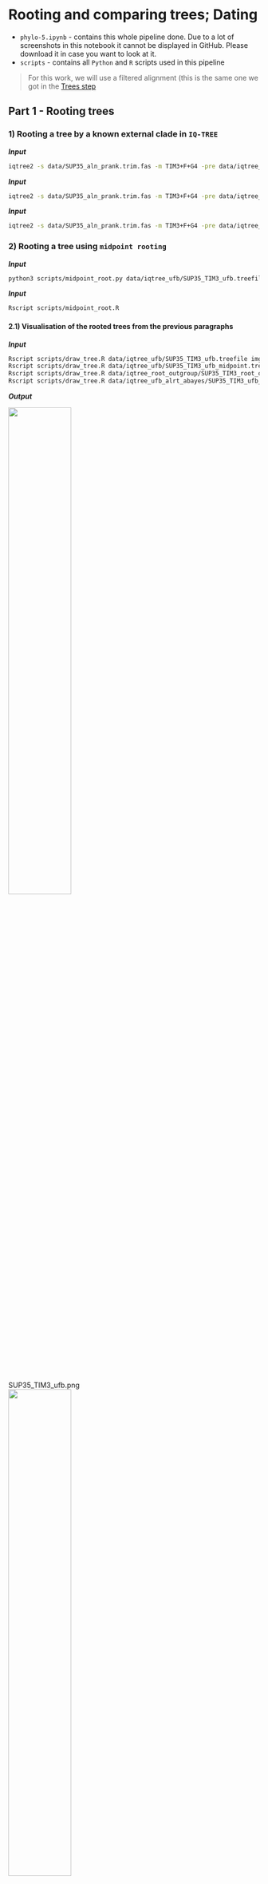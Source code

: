 # Rooting and comparing trees; Dating
- `phylo-5.ipynb` - contains this whole pipeline done. Due to a lot of screenshots in this notebook it cannot be displayed in GitHub. Please download it in case you want to look at it.
- `scripts` - contains all `Python` and `R` scripts used in this pipeline

> For this work, we will use a filtered alignment (this is the same one we got in the [Trees step](https://github.com/iliapopov17/NGS-Data-Analysis-Manual/tree/main/04_Phylogenetics/04_Trees)

## **Part 1 - Rooting trees**

### **1) Rooting a tree by a known external clade in `IQ-TREE`**

**_Input_**

```bash
iqtree2 -s data/SUP35_aln_prank.trim.fas -m TIM3+F+G4 -pre data/iqtree_ufb/SUP35_TIM3_ufb -bb 1000
```

**_Input_**

```bash
iqtree2 -s data/SUP35_aln_prank.trim.fas -m TIM3+F+G4 -pre data/iqtree_ufb_alrt_abayes/SUP35_TIM3_ufb_alrt_abayes -bb 1000 -alrt 1000 -abayes
```

**_Input_**

```bash
iqtree2 -s data/SUP35_aln_prank.trim.fas -m TIM3+F+G4 -pre data/iqtree_root_outgroup/SUP35_TIM3_root_outgroup -bb 1000 -alrt 1000 -abayes  -o SUP35_Kla_AB039749,SUP35_Agos_ATCC_10895_NM_211584
```

### **2) Rooting a tree using `midpoint rooting`**

**_Input_**

```bash
python3 scripts/midpoint_root.py data/iqtree_ufb/SUP35_TIM3_ufb.treefile >data/iqtree_ufb/SUP35_TIM3_ufb_midpoint.treefile
```

**_Input_**

```bash
Rscript scripts/midpoint_root.R
```

#### **2.1) Visualisation of the rooted trees from the previous paragraphs**

**_Input_**

```bash
Rscript scripts/draw_tree.R data/iqtree_ufb/SUP35_TIM3_ufb.treefile imgs/SUP35_TIM3_ufb.png
Rscript scripts/draw_tree.R data/iqtree_ufb/SUP35_TIM3_ufb_midpoint.treefile imgs/SUP35_TIM3_ufb_midpoint.png
Rscript scripts/draw_tree.R data/iqtree_root_outgroup/SUP35_TIM3_root_outgroup.treefile imgs/SUP35_TIM3_root_outgroup.png
Rscript scripts/draw_tree.R data/iqtree_ufb_alrt_abayes/SUP35_TIM3_ufb_alrt_abayes_rooted.treefile imgs/SUP35_TIM3_ufb_alrt_abayes_rooted.png
```

**_Output_**

<div style='justify-content: center'>
<img src="https://github.com/iliapopov17/NGS-Data-Analysis-Manual/blob/main/04_Phylogenetics/05_Root_Date/imgs/SUP35_TIM3_ufb.png" align='center', width="50%">
</div>
SUP35_TIM3_ufb.png

<div style='justify-content: center'>
<img src="https://github.com/iliapopov17/NGS-Data-Analysis-Manual/blob/main/04_Phylogenetics/05_Root_Date/imgs/SUP35_TIM3_ufb_midpoint.png" align='center', width="50%">
</div>
SUP35_TIM3_ufb_midpoint.png

<div style='justify-content: center'>
<img src="https://github.com/iliapopov17/NGS-Data-Analysis-Manual/blob/main/04_Phylogenetics/05_Root_Date/imgs/SUP35_TIM3_root_outgroup.png" align='center', width="50%">
</div>
SUP35_TIM3_root_outgroup.png

<div style='justify-content: center'>
<img src="https://github.com/iliapopov17/NGS-Data-Analysis-Manual/blob/main/04_Phylogenetics/05_Root_Date/imgs/SUP35_TIM3_ufb_alrt_abayes_rooted.png" align='center', width="50%">
</div>
SUP35_TIM3_ufb_alrt_abayes_rooted.png

##### **2.1.1) Comparison of trees**

- Unrooted and rooted by external group are completely identical. 0 differences.
- Rooted by `midpoint` looks neater. Topology looks better.

### **3) Rooting a tree using an irreversible (`non-reversible`) model (`iq-tree2`)**

If we have a rather complex tree structure (it is huge, there are long branches, imbalance in sampling by different taxa), rooting the tree by external group will not give us the result we expect.<br>
There are more intelligent models for this.<br>
One of them is the easy-to-apply `non-reversible` model `iq-tree2`.<br>
The idea is that they allow you to predict where the root was! This, by analogy with `bootstrap` is called `rootstrap`.

**_Input_**

```bash
iqtree2 -s data/SUP35_aln_prank.trim.fas -m TIM3+F+G4 -pre data/iqtree_root_auto/SUP35_TIM3_root_auto --model-joint 12.12 -B 1000
# -B 1000 -  it's not `bootstrap`, it's how many times to run `rootstrap`
```

**_Input_**

```bash
cat data/iqtree_root_auto/SUP35_TIM3_root_auto.rootstrap.nex
# - contains information about the algorithm's confidence in where the root is located
```

**_Output_**

```
#NEXUS
[ This file is best viewed in FigTree. ]
begin trees;
  tree tree_1 = ((SUP35_Kla_AB039749:0.2581582648[&id="2",rootstrap="26.8"],SUP35_Agos_ATCC_10895_NM_211584:0.3420323394[&id="3",rootstrap="5.4"]):0.1209998432[&id="1",rootstrap="42.4"],(((((((SUP35_Scer_74-D694_GCA_001578265.1:0.0004800339[&id="11",rootstrap="0"],SUP35_Scer_beer078_CM005938:0.0000010000[&id="12",rootstrap="0"]):0.0000010000[&id="10",rootstrap="0"],SUP35_Sbou_unique28_CM003560:0.0004800702[&id="13",rootstrap="0"]):0.0463459057[&id="9",rootstrap="0"],SUP35_Spar_A12_Liti:0.0325384431[&id="14",rootstrap="0.1"]):0.0354767121[&id="8",rootstrap="0.2"],SUP35_Smik_IFO1815T_30:0.0736998639[&id="15",rootstrap="0.6"]):0.0322607827[&id="7",rootstrap="0.5"],SUP35_Skud_IFO1802T_36:0.0970836557[&id="16",rootstrap="0.7"]):0.0154599513[&id="6",rootstrap="1.8"],SUP35_Sarb_H-6_chrXIII_CM001575:0.0787155739[&id="17",rootstrap="4.8"]):0.0099429593[&id="5",rootstrap="8.6"],SUP35_Seub_CBS12357_chr_II_IV_DF968535:0.0912344001[&id="18",rootstrap="5.1"]):0.1942253516[&id="4",rootstrap="42.4"]):0.0000010000[&id="0",rootstrap="42.4"];
end;
```

This is basically a `Newick` file, but strange `Newick`  because it has square brackets in it.
Programs that read `Newick` format will not be able to read this tree. According to the developers of `iqtree` it is better to read this tree in `FigTree`.

### **4) Root-supported tree visualisation (`rootstrap`)**
> What can we say about the algorithm's confidence in root selection?

**_Input_**

```bash
figtree data/iqtree_root_auto/SUP35_TIM3_root_auto.rootstrap.nex
```

**_Output_**

<div style='justify-content: center'>
<img src="https://github.com/iliapopov17/NGS-Data-Analysis-Manual/blob/main/04_Phylogenetics/05_Root_Date/imgs/Screenshot%202024-03-16%20at%2000.24.10.png" align='center', width="50%">
</div>

It can't say anything specific about where the tree splits. There's a 42.4% chance the root is either in one place or the other.

## **Part 2 - Dating**

### **5) Analysing the age of the common ancestor of the two species of smoky leopards from the article https://doi.org/10.1016/j.cub.2006.08.066 based on sequencing data of the `atp8` gene region, relying on known data on the frequency of substitutions in mtDNA (approximately 2% per million years) in `beauti` and `beast`**
> - Check the quality in `Tracer`<br>
> - Combine trees in `treeannotator`.<br>
> - Draw the final tree (can be in `FigTree`, bonus for `ggtree`)<br>
> - Be sure to show estimates of the age of the common ancestor at the nodes!<br>

**_Input_**

```bash
efetch -db popset -id 126256179 -format fasta >data/atp8/felidae_atp8.fa
```

**_Input_**

```bash
cut -d ' ' -f 1,2,3 data/atp8/felidae_atp8.fa | sed -e 's/ /_/g' > data/atp8/felidae_atp8.renamed.fa
```

**_Input_**

```bash
mafft --auto data/atp8/felidae_atp8.renamed.fa >data/atp8/felidae_atp8.aln
```

**_Input_**

```bash
trimal -in data/atp8/felidae_atp8.aln -out data/atp8/felidae_atp8.trim.fas -nogaps
```

**_Input_**

```bash
iqtree2 -s data/atp8/felidae_atp8.trim.fas -o EF437591.1_Felis_catus -alrt 1000 -abayes
```

**_Input_**

```python
from Bio import Phylo
```

**_Input_**

```python
tree = Phylo.read("data/atp8/felidae_atp8.trim.fas.treefile", "newick")
```

**_Input_**

```python
Phylo.draw_ascii(tree)
```

**_Output_**

```
                                          , EF437567.1_Neofelis_nebulosa
                                          |
                                          | EF437569.1_Neofelis_nebulosa
                                          |
                                          | EF437570.1_Neofelis_nebulosa
                                          |
                                   _______| EF437568.1_Neofelis_nebulosa
                                  |       |
  ________________________________|       |_ EF437571.1_Neofelis_nebulosa
 |                                |
 |                                |            , EF437572.1_Neofelis_diardi
 |                                |____________|
 |                                             | EF437573.1_Neofelis_diardi
 |
 |                             __ EF437581.1_Panthera_onca
 |                           ,|
_|                      _____||____ EF437587.1_Panthera_tigris
 |                     |     |
 |            _________|     |_______ EF437583.1_Uncia_uncia
 |           |         |
 |___________|         |________ EF437585.1_Panthera_leo
 |           |
 |           |______________ EF437589.1_Panthera_pardus
 |
 |______________ EF437591.1_Felis_catus
```

The outside group is the house cat. Because everyone else is a big cat.<br>
Fundamentally our tree is similar to that published in articles.<br>
In foreign colleagues the tree was based on several genes, we take only 1 piece of data.<br>

**Beauti**

`Beauti` is the GUI application. So I will just provide as many screenshots as possible.

<div style='justify-content: center'>
<img src="https://github.com/iliapopov17/NGS-Data-Analysis-Manual/blob/main/04_Phylogenetics/05_Root_Date/imgs/Screenshot%202024-03-07%20at%2021.59.15.png" align='center', width="50%">
</div>

When loading the file, we select that we have nucleotide sequences

<div style='justify-content: center'>
<img src="https://github.com/iliapopov17/NGS-Data-Analysis-Manual/blob/main/04_Phylogenetics/05_Root_Date/imgs/Screenshot%202024-03-07%20at%2021.59.21.png" align='center', width="50%">
</div>

Everything is okay.

<div style='justify-content: center'>
<img src="https://github.com/iliapopov17/NGS-Data-Analysis-Manual/blob/main/04_Phylogenetics/05_Root_Date/imgs/Screenshot%202024-03-07%20at%2022.01.40.png" align='center', width="50%">
</div>

In `Site model` select TN93 and empirical frequencies

<div style='justify-content: center'>
<img src="https://github.com/iliapopov17/NGS-Data-Analysis-Manual/blob/main/04_Phylogenetics/05_Root_Date/imgs/Screenshot%202024-03-07%20at%2022.02.46.png" align='center', width="50%">
</div>

In `Clock model` we choose 0.02. Why? Because we rely on the known data on the frequency of substitutions in mtDNA (approximately 2% per million years)

<div style='justify-content: center'>
<img src="https://github.com/iliapopov17/NGS-Data-Analysis-Manual/blob/main/04_Phylogenetics/05_Root_Date/imgs/Screenshot%202024-03-07%20at%2022.06.15.png" align='center', width="50%">
</div>

Everything is okay.

<div style='justify-content: center'>
<img src="https://github.com/iliapopov17/NGS-Data-Analysis-Manual/blob/main/04_Phylogenetics/05_Root_Date/imgs/Screenshot%202024-03-07%20at%2022.07.12.png" align='center', width="50%">
</div>

Save everything to `felidae_2percent.xml`.

**_Input_**

```bash
beast data/atp8/felidae_2percent.xml
```

**Tracer**

`Tracer` is the GUI application. So I will just provide as many screenshots as possible.

<div style='justify-content: center'>
<img src="https://github.com/iliapopov17/NGS-Data-Analysis-Manual/blob/main/04_Phylogenetics/05_Root_Date/imgs/Screenshot%202024-03-07%20at%2022.37.25.png" align='center', width="50%">
</div>

All `ESS` scores are in perfect order.

<div style='justify-content: center'>
<img src="https://github.com/iliapopov17/NGS-Data-Analysis-Manual/blob/main/04_Phylogenetics/05_Root_Date/imgs/Screenshot%202024-03-07%20at%2022.38.23.png" align='center', width="50%">
</div>

The so-called "hairy caterpillar".

**TreeAnnotator**

`TreeAnnotator` is the GUI application. So I will just provide as many screenshots as possible.

<div style='justify-content: center'>
<img src="https://github.com/iliapopov17/NGS-Data-Analysis-Manual/blob/main/04_Phylogenetics/05_Root_Date/imgs/Screenshot%202024-03-07%20at%2022.51.48.png" align='center', width="50%">
</div>

Set parameters, and set `input` and `output`. Useful hint - output can be named the same way, but not .trees, just .tree!

**FigTree**

`FigTree` is the GUI application. So I will just provide as many screenshots as possible.

<div style='justify-content: center'>
<img src="https://github.com/iliapopov17/NGS-Data-Analysis-Manual/blob/main/04_Phylogenetics/05_Root_Date/imgs/Screenshot%202024-03-07%20at%2022.59.15.png" align='center', width="50%">
</div>

<div style='justify-content: center'>
<img src="https://github.com/iliapopov17/NGS-Data-Analysis-Manual/blob/main/04_Phylogenetics/05_Root_Date/imgs/felidae_atp8.tree.png" align='center', width="50%">
</div>

Fiddled with the parameters and got these results

Well. The common ancestor of our smoky leopards is about 2.5 million years old.

### **6) Comparison of the results of my analysis (age of the last common ancestor of _Neofelis_) with published articles (https://www.science.org/doi/10.1126/sciadv.adh9143, https://www.sciencedirect.com/science/article/pii/S2589004222019198)**
> What conclusions can be drawn?

In the first article - https://www.science.org/doi/10.1126/sciadv.adh9143 there was a full genome analysis. Their estimate of the age of the common ancestor of smoky leopards is 2.2 million years.
And we hit 100 nucleotides pretty good!

But in the second article - https://www.sciencedirect.com/science/article/pii/S2589004222019198 - the age of the ancestor is 5.1 million years old.... Well. Interesting. I can't explain it yet. The only thing I can say is that this article has a cool map of leopard populations. Too bad I didn't see them in Sumatra or Kalimantan when I was there...(
